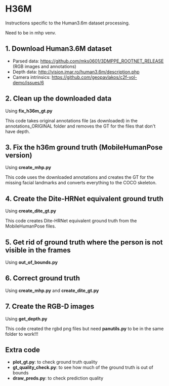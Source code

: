 # H36M
Instructions specific to the Human3.6m dataset processing.

Need to be in mhp venv.

## 1. Download Human3.6M dataset

* Parsed data: https://github.com/mks0601/3DMPPE_ROOTNET_RELEASE (RGB images and annotations)
* Depth data: http://vision.imar.ro/human3.6m/description.php
* Camera intrinsics: https://github.com/geopavlakos/c2f-vol-demo/issues/6


## 2. Clean up the downloaded data
Using **fix_h36m_gt.py**

This code takes original annotations file (as downloaded) in the annotations_ORIGINAL folder and removes the GT for the files that don't have depth.


## 3. Fix the h36m ground truth (MobileHumanPose version)
Using **create_mhp.py**

This code uses the downloaded annotations and creates the GT for the missing facial landmarks and converts everything to the COCO skeleton.


## 4. Create the Dite-HRNet equivalent ground truth
Using **create_dite_gt.py**

This code creates Dite-HRNet equivalent ground truth from the MobileHumanPose files.


## 5. Get rid of ground truth where the person is not visible in the frames
Using **out_of_bounds.py**


## 6. Correct ground truth
Using **create_mhp.py** and **create_dite_gt.py**


## 7. Create the RGB-D images
Using **get_depth.py**

This code created the rgbd png files but need **panutils.py** to be in the same folder to work!!!

## Extra code
* **plot_gt.py**: to check ground truth quality
* **gt_quality_check.py**: to see how much of the ground truth is out of bounds
* **draw_preds.py**: to check prediction quality